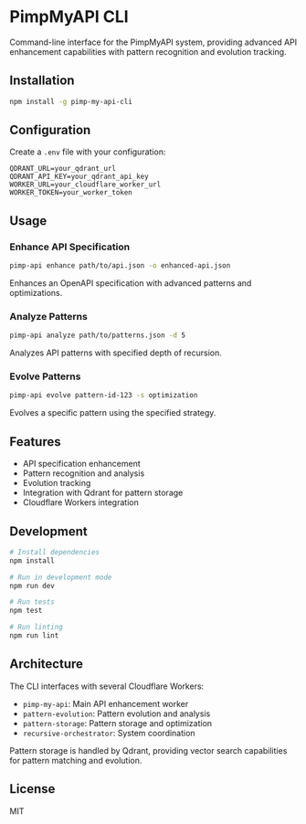 # PimpMyAPI CLI

Command-line interface for the PimpMyAPI system, providing advanced API enhancement capabilities with pattern recognition and evolution tracking.

## Installation

```bash
npm install -g pimp-my-api-cli
```

## Configuration

Create a `.env` file with your configuration:

```env
QDRANT_URL=your_qdrant_url
QDRANT_API_KEY=your_qdrant_api_key
WORKER_URL=your_cloudflare_worker_url
WORKER_TOKEN=your_worker_token
```

## Usage

### Enhance API Specification

```bash
pimp-api enhance path/to/api.json -o enhanced-api.json
```

Enhances an OpenAPI specification with advanced patterns and optimizations.

### Analyze Patterns

```bash
pimp-api analyze path/to/patterns.json -d 5
```

Analyzes API patterns with specified depth of recursion.

### Evolve Patterns

```bash
pimp-api evolve pattern-id-123 -s optimization
```

Evolves a specific pattern using the specified strategy.

## Features

- API specification enhancement
- Pattern recognition and analysis
- Evolution tracking
- Integration with Qdrant for pattern storage
- Cloudflare Workers integration

## Development

```bash
# Install dependencies
npm install

# Run in development mode
npm run dev

# Run tests
npm test

# Run linting
npm run lint
```

## Architecture

The CLI interfaces with several Cloudflare Workers:

- `pimp-my-api`: Main API enhancement worker
- `pattern-evolution`: Pattern evolution and analysis
- `pattern-storage`: Pattern storage and optimization
- `recursive-orchestrator`: System coordination

Pattern storage is handled by Qdrant, providing vector search capabilities for pattern matching and evolution.

## License

MIT
